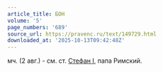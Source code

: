 ```yaml
---
article_title: БОН
volume: '5'
page_numbers: '689'
source_url: https://pravenc.ru/text/149729.html
downloaded_at: '2025-10-13T09:42:48Z'
---
```


мч. (2 авг.) - см. ст. [Стефан I](<https://pravenc.ru/text/Стефан I.html>), папа Римский.

